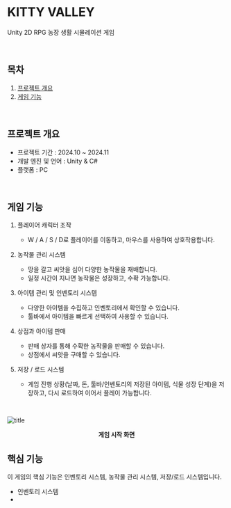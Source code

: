 # KITTY VALLEY
<a name="readme-top"></a>

<p>
  Unity 2D RPG 농장 생활 시뮬레이션 게임
</p>
<br/>

<!-- TABLE OF CONTENTS -->

## 목차

1. [프로젝트 개요](#SnowRail)
2. [게임 기능](#Intro)
<br/>

<!-- ABOUT THE PROJECT-->
## 프로젝트 개요
- 프로젝트 기간 : 2024.10 ~ 2024.11
- 개발 엔진 및 언어 : Unity & C#
- 플랫폼 : PC

<br/>

<a name="Intro"></a>
## 게임 기능
1. 플레이어 캐릭터 조작
    - W / A / S / D로 플레이어를 이동하고, 마우스를 사용하여 상호작용합니다.
      
2. 농작물 관리 시스템
    - 땅을 갈고 씨앗을 심어 다양한 농작물을 재배합니다.
    - 일정 시간이 지나면 농작물은 성장하고, 수확 가능합니다.
      
3. 아이템 관리 및 인벤토리 시스템
    - 다양한 아이템을 수집하고 인벤토리에서 확인할 수 있습니다.
    - 툴바에서 아이템을 빠르게 선택하여 사용할 수 있습니다.
      
4. 상점과 아이템 판매
    - 판매 상자를 통해 수확한 농작물을 판매할 수 있습니다.
    - 상점에서 씨앗을 구매할 수 있습니다.
      
4. 저장 / 로드 시스템
    - 게임 진행 상황(날짜, 돈, 툴바/인벤토리의 저장된 아이템, 식물 성장 단계)을 저장하고, 다시 로드하여 이어서 플레이 가능합니다.


<br/>


![title](https://github.com/user-attachments/assets/c899b047-01b7-4f7f-b0ea-0be394a1c65f)
<p align="center">
  <b>게임 시작 화면</b>
</p>

## 핵심 기능
이 게임의 핵심 기능은 인벤토리 시스템, 농작물 관리 시스템, 저장/로드 시스템입니다.

- 인벤토리 시스템
- 

